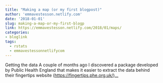 ```yaml
---
title: "Making a map (or my first blogpost)"
author: 'emmavestesson.netlify.com'
date: '2018-01-01'
slug: making-a-map-or-my-first-blogp
link: https://emmavestesson.netlify.com/2018/01/maps/
categories:
- bloglink
tags:
  - rstats
  - emmavestessonnetlifycom
---
```


Getting the data A couple of months ago I discovered a package developed by Public Health England that makes it easier to extract the data behind their fingertips website (https://fingertips.phe.org.uk/)[... <i class="fas fa-external-link-alt"></i>](https://emmavestesson.netlify.com/2018/01/maps/)

